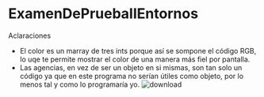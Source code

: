 # ExamenDePruebaIIEntornos
Aclaraciones
- El color es un marray de tres ints porque así se sompone el código RGB, lo uqe te permite mostrar el color de una manera más fiel por pantalla.
- Las agencias, en vez de ser un objeto en si mismas, son tan solo un código ya que en este programa no serían útiles como objeto, por lo menos tal y como lo programaría yo.
![download](https://github.com/Marcgb2003/ExamenDePruebaIIEntornos/assets/122601138/9e0cff2a-9248-4e6a-8667-adedb107ec8f)
